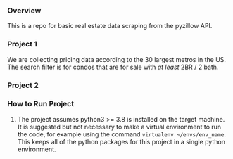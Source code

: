 ### Overview

This is a repo for basic real estate data scraping from the pyzillow API.

### Project 1

We are collecting pricing data according to the 30 largest metros in the US. The search filter is for condos that are for sale with *at least* 2BR / 2 bath.

### Project 2


### How to Run Project

1. The project assumes python3 >= 3.8 is installed on the target machine. It is suggested but not necessary to make a virtual environment to run the code, for example using the command `virtualenv ~/envs/env_name`. This keeps all of the python packages for this project in a single python environment.

